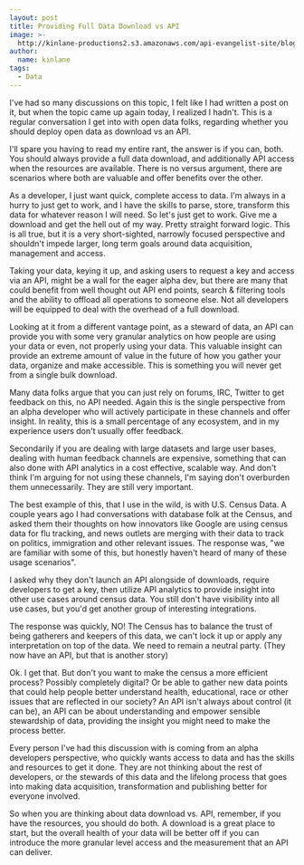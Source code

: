 ```yaml
---
layout: post
title: Providing Full Data Download vs API
image: >-
  http://kinlane-productions2.s3.amazonaws.com/api-evangelist-site/blog/download.png
author:
  name: kinlane
tags:
  - Data
---
```

I've had so many discussions on this topic, I felt like I had written a post on it, but when the topic came up again today, I realized I hadn't. This is a regular conversation I get into with open data folks, regarding whether you should deploy open data as download vs an API.

I'll spare you having to read my entire rant, the answer is if you can, both. You should always provide a full data download, and additionally API access when the resources are available. There is no versus argument, there are scenarios where both are valuable and offer benefits over the other.

As a developer, I just want quick, complete access to data. I'm always in a hurry to just get to work, and I have the skills to parse, store, transform this data for whatever reason I will need. So let's just get to work. Give me a download and get the hell out of my way. Pretty straight forward logic. This is all true, but it is a very short-sighted, narrowly focused perspective and shouldn't impede larger, long term goals around data acquisition, management and access.

Taking your data, keying it up, and asking users to request a key and access via an API, might be a wall for the eager alpha dev, but there are many that could benefit from well thought out API end points, search & filtering tools and the ability to offload all operations to someone else. Not all developers will be equipped to deal with the overhead of a full download.

Looking at it from a different vantage point, as a steward of data, an API can provide you with some very granular analytics on how people are using your data or even, not properly using your data. This valuable insight can provide an extreme amount of value in the future of how you gather your data, organize and make accessible. This is something you will never get from a single bulk download.

Many data folks argue that you can just rely on forums, IRC, Twitter to get feedback on this, no API needed. Again this is the single perspective from an alpha developer who will actively participate in these channels and offer insight. In reality, this is a small percentage of any ecosystem, and in my experience users don't usually offer feedback.

Secondarily if you are dealing with large datasets and large user bases, dealing with human feedback channels are expensive, something that can also done with API analytics in a cost effective, scalable way. And don't think I'm arguing for not using these channels, I'm saying don't overburden them unnecessarily. They are still very important.

The best example of this, that I use in the wild, is with U.S. Census Data. A couple years ago I had conversations with database folk at the Census, and asked them their thoughts on how innovators like Google are using census data for flu tracking, and news outlets are merging with their data to track on politics, immigration and other relevant issues. The response was, "we are familiar with some of this, but honestly haven't heard of many of these usage scenarios".

I asked why they don't launch an API alongside of downloads, require developers to get a key, then utilize API analytics to provide insight into other use cases around census data. You still don't have visibility into all use cases, but you'd get another group of interesting integrations.

The response was quickly, NO! The Census has to balance the trust of being gatherers and keepers of this data, we can't lock it up or apply any interpretation on top of the data. We need to remain a neutral party. (They now have an API, but that is another story)

Ok. I get that. But don't you want to make the census a more efficient process? Possibly completely digital? Or be able to gather new data points that could help people better understand health, educational, race or other issues that are reflected in our society? An API isn't always about control (it can be), an API can be about understanding and empower sensible stewardship of data, providing the insight you might need to make the process better.

Every person I've had this discussion with is coming from an alpha developers perspective, who quickly wants access to data and has the skills and resources to get it done. They are not thinking about the rest of developers, or the stewards of this data and the lifelong process that goes into making data acquisition, transformation and publishing better for everyone involved.

So when you are thinking about data download vs. API, remember, if you have the resources, you should do both. A download is a great place to start, but the overall health of your data will be better off if you can introduce the more granular level access and the measurement that an API can deliver.